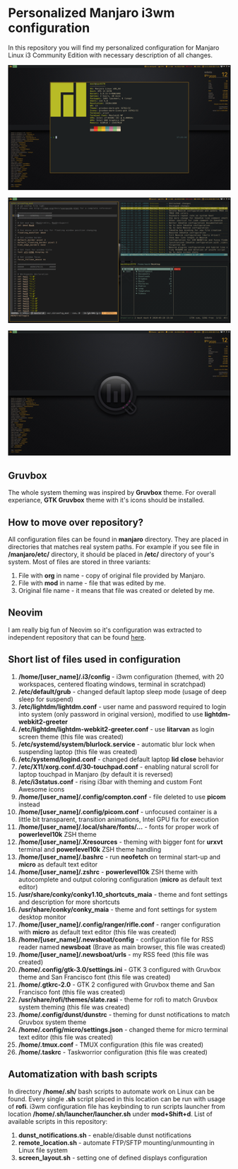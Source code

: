 # Personalized Manjaro i3wm configuration

In this repository you will find my personalized configuration for Manjaro Linux i3 Community Edition with necessary description of all changes.

<p align="center">
    <img src="centered_container.png" />
</p>

<p align="center">
    <img src="terminals.png" />
</p>

<p align="center">
    <img src="desktop.png" />
</p>

## Gruvbox

The whole system theming was inspired by **Gruvbox** theme. For overall experiance, **GTK Gruvbox** theme with it's icons should be installed.

## How to move over repository?

All configuration files can be found in **manjaro** directory. They are placed in directories that matches real system paths. For example if you see file in **/manjaro/etc/** directory, it should be placed in **/etc/** directory of your's system. Most of files are stored in three variants: 

1. File with **org** in name - copy of original file provided by Manjaro.
2. File with **mod** in name - file that was edited by me.
3. Original file name - it means that file was created or deleted by me.

## Neovim

I am really big fun of Neovim so it's configuration was extracted to independent repository that can be found 
[here](https://github.com/MashMB/nvim-ide).

## Short list of files used in configuration

1. **/home/[user_name]/.i3/config** - i3wm configuration (themed, with 20 workspaces, centered floating windows, terminal in scratchpad)
2. **/etc/default/grub** - changed default laptop sleep mode (usage of deep sleep for suspend)
3. **/etc/lightdm/lightdm.conf** - user name and password required to login into system (only password in original version), modified to use **lightdm-webkit2-greeter**
4. **/etc/lightdm/lightdm-webkit2-greeter.conf** - use **litarvan** as login screen theme (this file was created)
5. **/etc/systemd/system/blurlock.service** - automatic blur lock when suspending laptop (this file was created)
6. **/etc/systemd/logind.conf** - changed default laptop **lid close** behavior
7. **/etc/X11/xorg.conf.d/30-touchpad.conf** - enabling natural scroll for laptop touchpad in Manjaro (by default it is reversed)
8. **/etc/i3status.conf** - rising i3bar with theming and custom Font Awesome icons
9. **/home/[user_name]/.config/compton.conf** - file deleted to use **picom** instead
10. **/home/[user_name]/.config/picom.conf** - unfocused container is a little bit transparent, transition animations, Intel GPU fix for execution
11. **/home/[user_name]/.local/share/fonts/...** - fonts for proper work of **powerlevel10k** ZSH theme
12. **/home/[user_name]/.Xresources** - theming with bigger font for **urxvt** terminal and **powerlevel10k** ZSH theme handling
13. **/home/[user_name]/.bashrc** - run **neofetch** on terminal start-up and **micro** as default text editor
14. **/home/[user_name]/.zshrc** - **powerlevel10k** ZSH theme with autocomplete and output coloring configuration (**micro** as default text editor)
15. **/usr/share/conky/conky1.10_shortcuts_maia** - theme and font settings and description for more shortcuts
16. **/usr/share/conky/conky_maia** - theme and font settings for system desktop monitor
17. **/home/[user_name]/.config/ranger/rifle.conf** - ranger configuration with **micro** as default text editor (this file was created)
18. **/home/[user_name]/.newsboat/config** - configuration file for RSS reader named **newsboat** (Brave as main browser, this file was created)
19. **/home/[user_name]/.newsboat/urls** - my RSS feed (this file was created)
20. **/home/.config/gtk-3.0/settings.ini** - GTK 3 configured with Gruvbox theme and San Francisco font (this file was created)
21. **/home/.gtkrc-2.0** - GTK 2 configured with Gruvbox theme and San Francisco font (this file was created)
22. **/usr/share/rofi/themes/slate.rasi** - theme for rofi to match Gruvbox system theming (this file was created)
23. **/home/.config/dunst/dunstrc** - theming for dunst notifications to match Gruvbox system theme
24. **/home/.config/micro/settings.json** - changed theme for micro terminal text editor (this file was created)
25. **/home/.tmux.conf** - TMUX configuration (this file was created)
26. **/home/.taskrc** - Taskworrior configuration (this file was created)

## Automatization with bash scripts

In directory **/home/.sh/** bash scripts to automate work on Linux can be found. Every single **.sh** script placed in this location can be run with usage of **rofi**. i3wm configuration file has keybinding to run scripts launcher from location **/home/.sh/launcher/launcher.sh** under **mod+Shift+d**. List of available scripts in this repository:

1. **dunst_notifications.sh** - enable/disable dunst notifications
2. **remote_location.sh** - automate FTP/SFTP mounting/unmounting in Linux file system
3. **screen_layout.sh** - setting one of defined displays configuration
